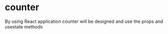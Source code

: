 # counter
By using React application counter will be designed and  use the props and usestate methods

